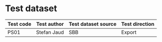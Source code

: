 # Test dataset

| Test code | Test author     | Test dataset source | Test direction |
|-----------|-----------------|---------------------|----------------|
| PS01      | Stefan Jaud     | SBB                 | Export         |
